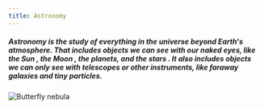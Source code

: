 ```yaml
---
title: Astronomy
---
```


##### Astronomy is the study of everything in the universe beyond Earth's atmosphere. That includes objects we can see with our naked eyes, like the Sun , the Moon , the planets, and the stars . It also includes objects we can only see with telescopes or other instruments, like faraway galaxies and tiny particles.

![Butterfly nebula](https://www.nasa.gov/sites/default/files/images/754349main_butterfly_nebula_full_full.jpg)
